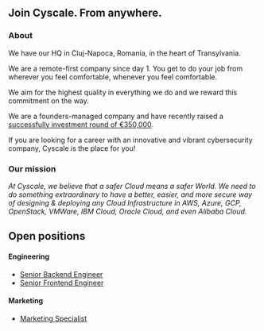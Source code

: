 
## Join Cyscale. From anywhere.

### About
We have our HQ in Cluj-Napoca, Romania, in the heart of Transylvania.

We are a remote-first company since day 1. You get to do your job from wherever you feel comfortable, whenever you feel comfortable.

We aim for the highest quality in everything we do and we reward this commitment on the way.

We are a founders-managed company and have recently raised a [successfully investment round of €350,000](https://www.eu-startups.com/2020/09/romanian-startup-cyscale-raises-e350k-in-4-hours-on-seedblink-for-its-international-expansion).

If you are looking for a career with an innovative and vibrant cybersecurity company, Cyscale is the place for you!

### Our mission
*At Cyscale, we believe that a safer Cloud means a safer World. We need to do something extraordinary to have a better, easier, and more secure way of designing & deploying any Cloud Infrastructure in AWS, Azure, GCP, OpenStack, VMWare, IBM Cloud, Oracle Cloud, and even Alibaba Cloud.*

## Open positions

#### Engineering
* [Senior Backend Engineer](senior-backend-engineer.md)
* [Senior Frontend Engineer](senior-frontend-engineer.md)

#### Marketing
* [Marketing Specialist](digital-marketing.md)
